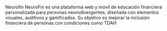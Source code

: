 # 
Neurofin
NeuroFin es una plataforma web y móvil de educación financiera personalizada para personas neurodivergentes, diseñada con elementos visuales, auditivos y gamificados. Su objetivo es mejorar la inclusión financiera de personas con condiciones como TDAH
